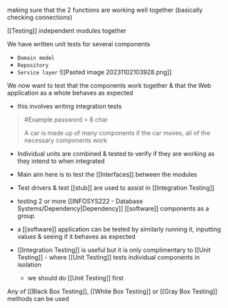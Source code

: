 making sure that the 2 functions are working well together (basically checking connections)

[[Testing]] independent modules together

We have written unit tests for several components
- `Domain model`
- `Repository`
- `Service layer`
![[Pasted image 20231102103928.png]]

We now want to test that the components work together & that the Web application as a whole behaves as expected
- this involves writing integration tests
>	#Example 
>	password > 8 char
>	
>	A car is made up of many components
>		if the car moves, all of the necessary components work

- Individual units are combined & tested to verify if they are working as they intend to when integrated
- Main aim here is to test the [[Interfaces]] between the modules
- Test drivers & test [[stub]] are used to assist in [[Integration Testing]]
- testing 2 or more [[INFOSYS222 - Database Systems/Dependency|Dependency]] [[software]] components as a group

- a [[software]] application can be tested by similarly running it, inputting values & seeing if it behaves as expected
- [[Integration Testing]] is useful but it is only complimentary to [[Unit Testing]] - where [[Unit Testing]] tests individual components in isolation
	- we should do [[Unit Testing]] first

Any of [[Black Box Testing]], [[White Box Testing]] or [[Gray Box Testing]] methods can be used